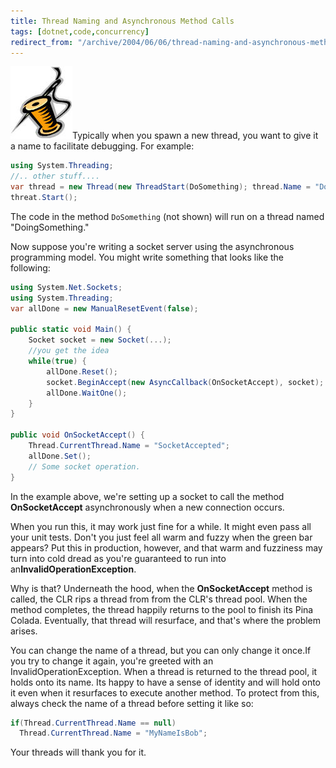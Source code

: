 ```yaml
---
title: Thread Naming and Asynchronous Method Calls
tags: [dotnet,code,concurrency]
redirect_from: "/archive/2004/06/06/thread-naming-and-asynchronous-method-calls.aspx/"
---
```


![Thread](/assets/images/Thread.jpg)Typically when you spawn a new thread, you
want to give it a name to facilitate debugging. For example:

```csharp
using System.Threading;
//.. other stuff....
var thread = new Thread(new ThreadStart(DoSomething); thread.Name = "DoingSomething";
threat.Start();
```

The code in the method `DoSomething` (not shown) will run on a thread
named "DoingSomething."

Now suppose you're writing a socket server using the asynchronous programming model. You might write something that looks like the following:

```csharp
using System.Net.Sockets;
using System.Threading;
var allDone = new ManualResetEvent(false);

public static void Main() {
    Socket socket = new Socket(...);
    //you get the idea
    while(true) { 
        allDone.Reset();
        socket.BeginAccept(new AsyncCallback(OnSocketAccept), socket);
        allDone.WaitOne();
    }
}
    
public void OnSocketAccept() {
    Thread.CurrentThread.Name = "SocketAccepted";
    allDone.Set();
    // Some socket operation.
}
```

In the example above, we're setting up a socket to call the method
**OnSocketAccept** asynchronously when a new connection occurs.

When you run this, it may work just fine for a while. It might even pass
all your unit tests. Don't you just feel all warm and fuzzy when the
green bar appears? Put this in production, however, and that warm and
fuzziness may turn into cold dread as you're guaranteed to run into
an**InvalidOperationException**.

Why is that? Underneath the hood, when the **OnSocketAccept** method is
called, the CLR rips a thread from from the CLR's thread pool. When the
method completes, the thread happily returns to the pool to finish its
Pina Colada. Eventually, that thread will resurface, and that's where
the problem arises.

You can change the name of a thread, but you can only change it once.If
you try to change it again, you're greeted with an
InvalidOperationException. When a thread is returned to the thread pool,
it holds onto its name. Its happy to have a sense of identity and will
hold onto it even when it resurfaces to execute another method. To
protect from this, always check the name of a thread before setting it
like so:

```csharp
if(Thread.CurrentThread.Name == null)
  Thread.CurrentThread.Name = "MyNameIsBob";
```

Your threads will thank you for it.
